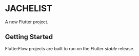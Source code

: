 # JACHELIST

A new Flutter project.

## Getting Started

FlutterFlow projects are built to run on the Flutter _stable_ release.
